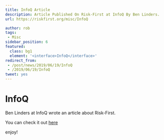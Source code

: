 ```yaml
---
title: InfoQ Article
description: Article Published On Risk-First at InfoQ By Ben Linders.
url: https://riskfirst.org/misc/InfoQ

author: rob
tags:
 - Misc
sidebar_position: 6
featured: 
  class: bg1
  element: '<interface>InfoQ</interface>'
redirect_from: 
 - /post/news/2019/06/19/InfoQ
 - /2019/06/19/InfoQ
tweet: yes
---
```


# InfoQ

Ben Linders at InfoQ wrote an article about Risk-First.  

You can check it out [here](https://www.infoq.com/articles/book-review-risk-free-software-development/)

enjoy!